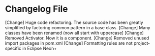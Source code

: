 # Changelog File

[Change] Huge code refactoring. The source code has been greatly simplified by factoring common pattern in a base class.
[Change] Many classes have been renamed (now all start with uppercase]
[Change] Removed Activator. Now it is a component.
[Change] Removed unused import packages in pom.xml
[Change] Formatting rules are not project-specific in Eclipse Neon+
